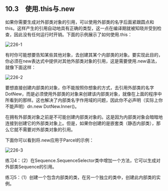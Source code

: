 ## 10.3　使用.this与.new

如果你需要生成对外部类对象的引用，可以使用外部类的名字后面紧跟圆点和this。这样产生的引用自动地具有正确的类型，这一点在编译期就被知晓并受到检查，因此没有任何运行时开销。下面的示例展示了如何使用.this：

![226-1](../Images/image02919.jpeg)

有时你可能想要告知某些其他对象，去创建其某个内部类的对象。要实现此目的，你必须在new表达式中提供对其他外部类对象的引用，这是需要使用.new语法，就像下面这样：

![226-2](../Images/image02920.jpeg)

要想直接创建内部类的对象，你不能按照你想象的方式，去引用外部类的名字DotNew，而是必须使用外部类的对象来创建该内部类对象，就像在上面的程序中所看到的那样。这也解决了内部类名字作用域的问题，因此你不必声明（实际上你不能声明）dn.new DotNew.Inner()。

在拥有外部类对象之前是不可能创建内部类对象的。这是因为内部类对象会暗暗地连接到创建它的外部类对象上。但是，如果你创建的是嵌套类（静态内部类），那么它就不需要对外部类对象的引用。

下面你可以看到将.new应用于Parcel的示例：

![226-3](../Images/image02921.jpeg)

练习4：（2）在Sequence.SequenceSelector类中增加一个方法，它可以生成对外部类Sequence的引用。

练习5：（1）创建一个包含内部类的类，在另一个独立的类中，创建此内部类的实例。